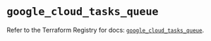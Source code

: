 # `google_cloud_tasks_queue`

Refer to the Terraform Registry for docs: [`google_cloud_tasks_queue`](https://registry.terraform.io/providers/hashicorp/google/5.23.0/docs/resources/cloud_tasks_queue).
